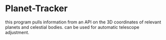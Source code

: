 # Planet-Tracker
this program pulls information from an API on the 3D coordinates of relevant planets and 
celestial bodies. 
can be used for automatic telescope adjustment.
